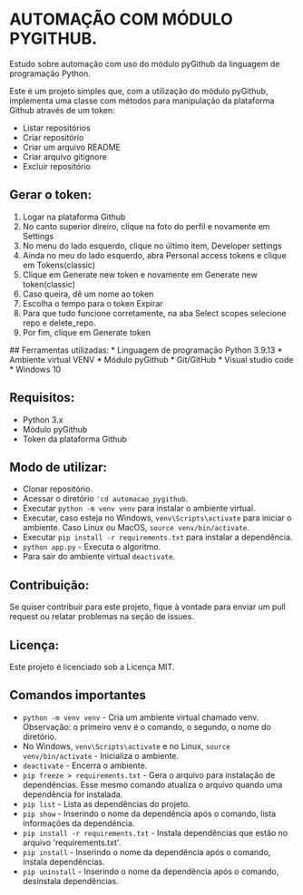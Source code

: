 # AUTOMAÇÃO COM MÓDULO PYGITHUB.
Estudo sobre automação com uso do módulo pyGithub da linguagem de programação Python.

Este é um projeto simples que, com a utilização do módulo pyGithub, implementa uma classe com métodos para manipulação da plataforma Github através de um token:
* Listar repositórios
* Criar repositório
* Criar um arquivo README
* Criar arquivo gitignore
* Excluir repositório

## Gerar o token:
<ol>
    <li>Logar na plataforma Github</li>
    <li>No canto superior direiro, clique na foto do perfil e novamente em Settings</li>
    <li>No menu do lado esquerdo, clique no último item, Developer settings</li>
    <li>Ainda no meu do lado esquerdo, abra Personal access tokens e clique em Tokens(classic)</li>
    <li>Clique em Generate new token e novamente em Generate new token(classic)</li>
    <li>Caso queira, dê um nome ao token</li>
    <li>Escolha o tempo para o token Expirar</li>
    <li>Para que tudo funcione corretamente, na aba Select scopes selecione repo e delete_repo.</li>
    <li>Por fim, clique em Generate token</li>
</ol>
## Ferramentas utilizadas:
* Linguagem de programação Python 3.9.13
* Ambiente virtual VENV
* Módulo pyGithub
* Git/GitHub
* Visual studio code
* Windows 10

## Requisitos:
* Python 3.x
* Módulo pyGithub
* Token da plataforma Github

## Modo de utilizar: 
* Clonar repositório.
* Acessar o diretório ```'cd automacao_pygithub```.
* Executar ```python -m venv venv``` para instalar o ambiente virtual.
* Executar, caso esteja no Windows, ```venv\Scripts\activate``` para iniciar o ambiente. Caso Linux ou MacOS, ```source venv/bin/activate```.
* Executar ```pip install -r requirements.txt``` para instalar a dependência.
* ```python app.py``` - Executa o algoritmo.
* Para sair do ambiente virtual ```deactivate```.

## Contribuição:
Se quiser contribuir para este projeto, fique à vontade para enviar um pull request ou relatar problemas na seção de issues.

## Licença:
Este projeto é licenciado sob a Licença MIT.

## Comandos importantes
* ```python -m venv venv``` - Cria um ambiente virtual chamado venv. Observação: o primeiro venv é o comando, o segundo, o nome do diretório.
* No Windows, ```venv\Scripts\activate``` e no Linux, ```source venv/bin/activate``` - Inicializa o ambiente.
* ```deactivate``` - Encerra o ambiente.
* ```pip freeze > requirements.txt``` - Gera o arquivo para instalação de dependências. Esse mesmo comando atualiza o arquivo quando uma dependência for instalada.
* ```pip list``` - Lista as dependências do projeto.
* ```pip show``` - Inserindo o nome da dependência após o comando, lista informações da dependência.
* ```pip install -r requirements.txt``` - Instala dependências que estão no arquivo 'requirements.txt'.
* ```pip install``` - Inserindo o nome da dependência após o comando, instala dependências.
* ```pip uninstall``` - Inserindo o nome da dependência após o comando, desinstala dependências.